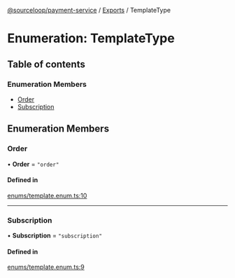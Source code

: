 [@sourceloop/payment-service](../README.md) / [Exports](../modules.md) / TemplateType

# Enumeration: TemplateType

## Table of contents

### Enumeration Members

- [Order](TemplateType.md#order)
- [Subscription](TemplateType.md#subscription)

## Enumeration Members

### Order

• **Order** = ``"order"``

#### Defined in

[enums/template.enum.ts:10](https://github.com/sourcefuse/loopback4-microservice-catalog/blob/bc2553587/services/payment-service/src/enums/template.enum.ts#L10)

___

### Subscription

• **Subscription** = ``"subscription"``

#### Defined in

[enums/template.enum.ts:9](https://github.com/sourcefuse/loopback4-microservice-catalog/blob/bc2553587/services/payment-service/src/enums/template.enum.ts#L9)
